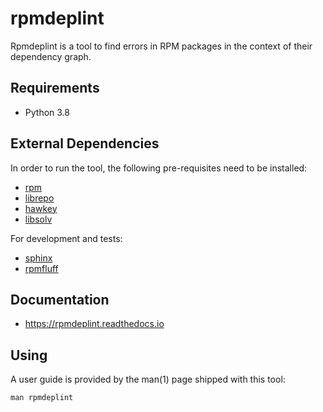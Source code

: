 # rpmdeplint

Rpmdeplint is a tool to find errors in RPM packages in the context of their
dependency graph.

## Requirements

- Python 3.8

## External Dependencies

In order to run the tool, the following pre-requisites need to be installed:

- [rpm](http://rpm.org)
- [librepo](https://github.com/rpm-software-management/librepo)
- [hawkey](https://github.com/rpm-software-management/hawkey)
- [libsolv](https://github.com/openSUSE/libsolv)

For development and tests:

- [sphinx](https://www.sphinx-doc.org)
- [rpmfluff](https://pagure.io/rpmfluff)

## Documentation

- https://rpmdeplint.readthedocs.io

## Using

A user guide is provided by the man(1) page shipped with this tool:

    man rpmdeplint
